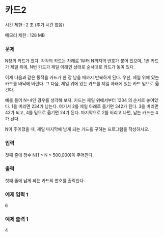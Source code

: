 # 카드2


시간 제한 : 2 초 (추가 시간 없음)

메모리 제한 : 128 MB

### 문제

N장의 카드가 있다. 각각의 카드는 차례로 1부터 N까지의 번호가 붙어 있으며, 1번 카드가 제일 위에, N번 카드가 제일 아래인 상태로 순서대로 카드가 놓여 있다.  

이제 다음과 같은 동작을 카드가 한 장 남을 때까지 반복하게 된다. 우선, 제일 위에 있는 카드를 바닥에 버린다. 그 다음, 제일 위에 있는 카드를 제일 아래에 있는 카드 밑으로 옮긴다.  

예를 들어 N=4인 경우를 생각해 보자. 카드는 제일 위에서부터 1234 의 순서로 놓여있다. 1을 버리면 234가 남는다. 여기서 2를 제일 아래로 옮기면 342가 된다. 3을 버리면 42가 되고, 4를 밑으로 옮기면 24가 된다. 마지막으로 2를 버리고 나면, 남는 카드는 4가 된다.  

N이 주어졌을 때, 제일 마지막에 남게 되는 카드를 구하는 프로그램을 작성하시오.  

### 입력

첫째 줄에 정수 N(1 ≤ N ≤ 500,000)이 주어진다.

### 출력

첫째 줄에 남게 되는 카드의 번호를 출력한다.

### 예제 입력 1

6  

### 예제 출력 1

4  